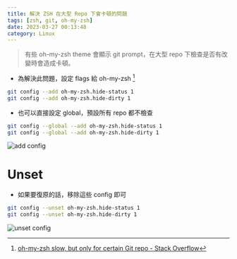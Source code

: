 ```yaml
---
title: 解決 ZSH 在大型 Repo 下會卡頓的問題
tags: [zsh, git, oh-my-zsh]
date: 2023-03-27 00:13:48
category: Linux
---
```

> 有些 oh-my-zsh theme 會顯示 git prompt，在大型 repo 下檢查是否有改變時會造成卡頓。

- 為解決此問題，設定 flags 給 oh-my-zsh [^1]
[^1]: [oh-my-zsh slow, but only for certain Git repo - Stack Overflow](https://stackoverflow.com/questions/12765344/oh-my-zsh-slow-but-only-for-certain-git-repo)

```bash
git config --add oh-my-zsh.hide-status 1
git config --add oh-my-zsh.hide-dirty 1
```

- 也可以直接設定 global，預設所有 repo 都不檢查

```bash
git config --global --add oh-my-zsh.hide-status 1
git config --global --add oh-my-zsh.hide-dirty 1
```

![add config](https://i.imgur.com/hfAm6Tt.png)

# Unset

- 如果要復原的話，移除這些 config 即可

```bash
git config --unset oh-my-zsh.hide-status 1
git config --unset oh-my-zsh.hide-dirty 1
```

![unset config](https://i.imgur.com/0xI1oe7.png)
